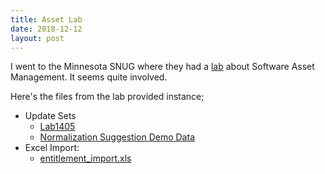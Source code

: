 ```yaml
---
title: Asset Lab
date: 2018-12-12
layout: post
---
```


I went to the Minnesota SNUG where they had a [lab](https://developer.servicenow.com/app.do#!/knowledge/LAB1405/knowledge_18_LAB1405_software_entitlement_import)
about Software Asset Management.  It seems quite involved.
<!--more-->

Here's the files from the lab provided instance;

- Update Sets
  - [Lab1405](/uploads/Lab1405.xml)
  - [Normalization Suggestion Demo Data](/uploads/Normalization-Suggestion-Demo-Data.xml)
- Excel Import: 
  - [entitlement_import.xls](/uploads/entitlement_import.xls)